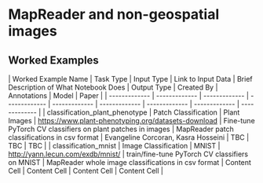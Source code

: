 # MapReader and non-geospatial images

## Worked Examples

| Worked Example Name  | Task Type | Input Type | Link to Input Data | Brief Description of What Notebook Does | Output Type | Created By | Annotations | Model | Paper |
| ------------- | ------------- | ------------- | ------------- | ------------- | ------------- | ------------- | ------------- | ------------- | 
| classification_plant_phenotype | Patch Classification | Plant Images | https://www.plant-phenotyping.org/datasets-download | Fine-tune PyTorch CV classifiers on plant patches in images  | MapReader patch classifications in csv format | 
 Evangeline Corcoran, Kasra Hosseini | TBC  | TBC  | TBC | 
| classification_mnist  | Image Classification | MNIST  | http://yann.lecun.com/exdb/mnist/ | train/fine-tune PyTorch CV classifiers on MNIST | MapReader whole image classifications in csv format  | Content Cell  | Content Cell  | Content Cell  | Content Cell  | 

